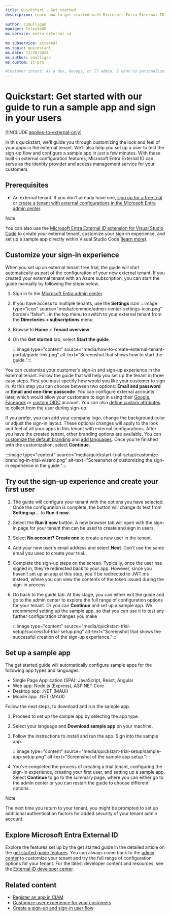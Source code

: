 ```yaml
---
title: Quickstart - Get started
description: Learn how to get started with Microsoft Entra External ID. Customize your apps' look and feel, set up a user to test the sign-up flow, and configure a sample app in just a few minutes.
 
author: csmulligan
manager: CelesteDG
ms.service: entra-external-id
 
ms.subservice: external
ms.topic: quickstart
ms.date: 11/28/2024
ms.author: cmulligan
ms.custom: it-pro

#Customer intent: As a dev, devops, or IT admin, I want to personalize the external tenant.
---
```

# Quickstart: Get started with our guide to run a sample app and sign in your users 

[!INCLUDE [applies-to-external-only](../includes/applies-to-external-only.md)]

In this quickstart, we'll guide you through customizing the look and feel of your apps in the external tenant. We'll also help you set up a user to test the sign-up flow and configure a sample app in just a few minutes. With these built-in external configuration features, Microsoft Entra External ID can serve as the identity provider and access management service for your customers.

## Prerequisites

- An external tenant. If you don't already have one, <a href="https://aka.ms/ciam-free-trial?wt.mc_id=ciamcustomertenantfreetrial_linkclick_content_cnl" target="_blank">sign up for a free trial</a> or [create a tenant with external configurations in the Microsoft Entra admin center](quickstart-tenant-setup.md).

> [!NOTE]
> You can also use the [Microsoft Entra External ID extension for Visual Studio Code](https://aka.ms/ciamvscode/quickstarts/marketplace) to create your external tenant, customize your sign-in experience, and set up a sample app directly within Visual Studio Code ([learn more](https://aka.ms/ciamvscode/quickstartguide)).


## Customize your sign-in experience

When you set up an external tenant free trial, the guide will start automatically as part of the configuration of your new external tenant. If you created your external tenant with an Azure subscription, you can start the guide manually by following the steps below.

1. Sign in to the [Microsoft Entra admin center](https://entra.microsoft.com). 
1. If you have access to multiple tenants, use the **Settings** icon :::image type="icon" source="media/common/admin-center-settings-icon.png" border="false"::: in the top menu to switch to your external tenant from the **Directories + subscriptions** menu.
1. Browse to **Home** > **Tenant overview**.
1. On the **Get started** tab, select **Start the guide**.

    :::image type="content" source="media/how-to-create-external-tenant-portal/guide-link.png" alt-text="Screenshot that shows how to start the guide.":::

You can customize your customer's sign-in and sign-up experience in the external tenant. Follow the guide that will help you set up the tenant in three easy steps. First you must specify how would you like your customer to sign in. At this step you can choose between two options: **Email and password** or **Email and one-time passcode**. You can configure external accounts later, which would allow your customers to sign in using their [Google](how-to-google-federation-customers.md), [Facebook](how-to-facebook-federation-customers.md) or [custom OIDC](how-to-custom-oidc-federation-customers.md) account. You can also [define custom attributes](how-to-define-custom-attributes.md) to collect from the user during sign-up.

If you prefer, you can add your company logo, change the background color or adjust the sign-in layout. These optional changes will apply to the look and feel of all your apps in this tenant with external configurations. After you have the created tenant, other branding options are available. You can [customize the default branding](how-to-customize-branding-customers.md) and [add languages](how-to-customize-languages-customers.md). Once you're finished with the customization, select **Continue**.

:::image type="content" source="media/quickstart-trial-setup/customize-branding-in-trial-wizard.png" alt-text="Screenshot of customizing the sign-in experience in the guide.":::

## Try out the sign-up experience and create your first user

1. The guide will configure your tenant with the options you have selected. Once the configuration is complete, the button will change its text from **Setting up...** to **Run it now**.
1. Select  the **Run it now** button. A new browser tab will open with the sign-in page for your tenant that can be used to create and sign in users. 
1. Select **No account? Create one** to create a new user in the tenant.
1. Add your new user's email address and select **Next**. Don't use the same email you used to create your trial.
1. Complete the sign-up steps on the screen. Typically, once the user has signed in, they're redirected back to your app. However, since you haven’t set up an app at this step, you'll be redirected to JWT.ms instead, where you can view the contents of the token issued during the sign-in process.
1. Go back to the guide tab. At this stage, you can either exit the guide and go to the admin center to explore the full range of configuration options for your tenant. Or you can **Continue** and set up a sample app. We recommend setting up the sample app, so that you can use it to test any further configuration changes you make

    :::image type="content" source="media/quickstart-trial-setup/successful-trial-setup.png" alt-text="Screenshot that shows the successful creation of the sign-up experience.":::

## Set up a sample app

The get started guide will automatically configure sample apps for the following app types and languages:

- Single Page Application (SPA): JavaScript, React, Angular
- Web app: Node.js (Express), ASP.NET Core
- Desktop app: .NET (MAUI)
- Mobile app: .NET (MAUI)

Follow the next steps, to download and run the sample app.

1. Proceed to set up the sample app by selecting the app type.
1. Select your language and **Download sample app** on your machine.
1. Follow the instructions to install and run the app. Sign into the sample app.

    :::image type="content" source="media/quickstart-trial-setup/sample-app-setup.png" alt-text="Screenshot of the sample app setup.":::

1. You've completed the process of creating a trial tenant, configuring the sign-in experience, creating your first user, and setting up a sample app. Select **Continue** to go to the summary page, where you can either go to the admin center or you can restart the guide to choose different options.

> [!NOTE]
> The next time you return to your tenant, you might be prompted to set up additional authentication factors for added security of your tenant admin account.

<a name='explore-azure-ad-for-customers'></a>

## Explore Microsoft Entra External ID

Explore the features set up by the get started guide in the detailed article on the [get started guide features](/entra/external-id/customers/concept-guide-explained). You can always come back to the [admin center](https://entra.microsoft.com/) to customize your tenant and try the full range of configuration options for your tenant.
For the latest developer content and resources, see the [External ID developer center](https://aka.ms/ciam/dev).

## Related content
 - [Register an app in CIAM](how-to-register-ciam-app.md) 
 - [Customize user experience for your customers](how-to-customize-branding-customers.md)
 - [Create a sign-up and sign-in user flow](how-to-user-flow-sign-up-sign-in-customers.md)

